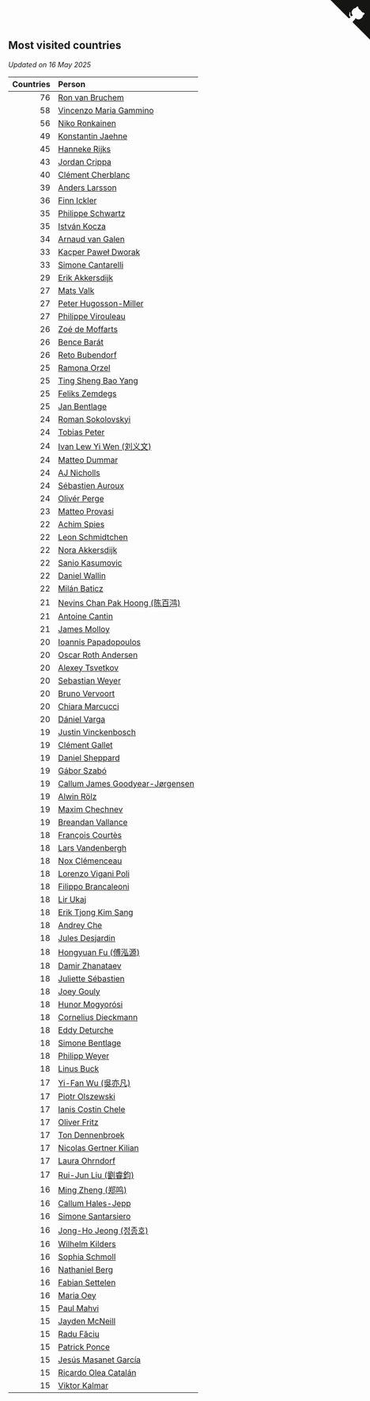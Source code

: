 ## Most visited countries

*Updated on 16 May 2025*

| Countries | Person |
| ---: | :--- |
| 76 | [Ron van Bruchem](https://www.worldcubeassociation.org/persons/2003BRUC01) |
| 58 | [Vincenzo Maria Gammino](https://www.worldcubeassociation.org/persons/2016GAMM01) |
| 56 | [Niko Ronkainen](https://www.worldcubeassociation.org/persons/2010RONK01) |
| 49 | [Konstantin Jaehne](https://www.worldcubeassociation.org/persons/2015JAEH01) |
| 45 | [Hanneke Rijks](https://www.worldcubeassociation.org/persons/2008RIJK01) |
| 43 | [Jordan Crippa](https://www.worldcubeassociation.org/persons/2019CRIP01) |
| 40 | [Clément Cherblanc](https://www.worldcubeassociation.org/persons/2014CHER05) |
| 39 | [Anders Larsson](https://www.worldcubeassociation.org/persons/2003LARS01) |
| 36 | [Finn Ickler](https://www.worldcubeassociation.org/persons/2012ICKL01) |
| 35 | [Philippe Schwartz](https://www.worldcubeassociation.org/persons/2018SCHW02) |
| 35 | [István Kocza](https://www.worldcubeassociation.org/persons/2005KOCZ01) |
| 34 | [Arnaud van Galen](https://www.worldcubeassociation.org/persons/2006GALE01) |
| 33 | [Kacper Paweł Dworak](https://www.worldcubeassociation.org/persons/2020DWOR01) |
| 33 | [Simone Cantarelli](https://www.worldcubeassociation.org/persons/2012CANT02) |
| 29 | [Erik Akkersdijk](https://www.worldcubeassociation.org/persons/2005AKKE01) |
| 27 | [Mats Valk](https://www.worldcubeassociation.org/persons/2007VALK01) |
| 27 | [Peter Hugosson-Miller](https://www.worldcubeassociation.org/persons/2021HUGO01) |
| 27 | [Philippe Virouleau](https://www.worldcubeassociation.org/persons/2008VIRO01) |
| 26 | [Zoé de Moffarts](https://www.worldcubeassociation.org/persons/2010MOFF02) |
| 26 | [Bence Barát](https://www.worldcubeassociation.org/persons/2008BARA01) |
| 26 | [Reto Bubendorf](https://www.worldcubeassociation.org/persons/2012BUBE01) |
| 25 | [Ramona Orzel](https://www.worldcubeassociation.org/persons/2019ORZE03) |
| 25 | [Ting Sheng Bao Yang](https://www.worldcubeassociation.org/persons/2008BAOY01) |
| 25 | [Feliks Zemdegs](https://www.worldcubeassociation.org/persons/2009ZEMD01) |
| 25 | [Jan Bentlage](https://www.worldcubeassociation.org/persons/2010BENT01) |
| 24 | [Roman Sokolovskyi](https://www.worldcubeassociation.org/persons/2021SOKO03) |
| 24 | [Tobias Peter](https://www.worldcubeassociation.org/persons/2014PETE03) |
| 24 | [Ivan Lew Yi Wen (刘义文)](https://www.worldcubeassociation.org/persons/2012WENI01) |
| 24 | [Matteo Dummar](https://www.worldcubeassociation.org/persons/2017DUMM01) |
| 24 | [AJ Nicholls](https://www.worldcubeassociation.org/persons/2015NICH04) |
| 24 | [Sébastien Auroux](https://www.worldcubeassociation.org/persons/2008AURO01) |
| 24 | [Olivér Perge](https://www.worldcubeassociation.org/persons/2007PERG01) |
| 23 | [Matteo Provasi](https://www.worldcubeassociation.org/persons/2009PROV01) |
| 22 | [Achim Spies](https://www.worldcubeassociation.org/persons/2021SPIE01) |
| 22 | [Leon Schmidtchen](https://www.worldcubeassociation.org/persons/2010SCHM01) |
| 22 | [Nora Akkersdijk](https://www.worldcubeassociation.org/persons/2009CHRI03) |
| 22 | [Sanio Kasumovic](https://www.worldcubeassociation.org/persons/2009KASU01) |
| 22 | [Daniel Wallin](https://www.worldcubeassociation.org/persons/2013WALL03) |
| 22 | [Milán Baticz](https://www.worldcubeassociation.org/persons/2005BATI01) |
| 21 | [Nevins Chan Pak Hoong (陈百鸿)](https://www.worldcubeassociation.org/persons/2010CHAN20) |
| 21 | [Antoine Cantin](https://www.worldcubeassociation.org/persons/2010CANT02) |
| 21 | [James Molloy](https://www.worldcubeassociation.org/persons/2011MOLL01) |
| 20 | [Ioannis Papadopoulos](https://www.worldcubeassociation.org/persons/2013PAPA01) |
| 20 | [Oscar Roth Andersen](https://www.worldcubeassociation.org/persons/2008ANDE02) |
| 20 | [Alexey Tsvetkov](https://www.worldcubeassociation.org/persons/2017TSVE02) |
| 20 | [Sebastian Weyer](https://www.worldcubeassociation.org/persons/2010WEYE02) |
| 20 | [Bruno Vervoort](https://www.worldcubeassociation.org/persons/2011VERV01) |
| 20 | [Chiara Marcucci](https://www.worldcubeassociation.org/persons/2021MARC03) |
| 20 | [Dániel Varga](https://www.worldcubeassociation.org/persons/2008VARG01) |
| 19 | [Justin Vinckenbosch](https://www.worldcubeassociation.org/persons/2016VINC03) |
| 19 | [Clément Gallet](https://www.worldcubeassociation.org/persons/2004GALL02) |
| 19 | [Daniel Sheppard](https://www.worldcubeassociation.org/persons/2009SHEP01) |
| 19 | [Gábor Szabó](https://www.worldcubeassociation.org/persons/2005SZAB02) |
| 19 | [Callum James Goodyear-Jørgensen](https://www.worldcubeassociation.org/persons/2012GOOD02) |
| 19 | [Alwin Rölz](https://www.worldcubeassociation.org/persons/2016ROLZ01) |
| 19 | [Maxim Chechnev](https://www.worldcubeassociation.org/persons/2011CHEC01) |
| 19 | [Breandan Vallance](https://www.worldcubeassociation.org/persons/2007VALL01) |
| 18 | [François Courtès](https://www.worldcubeassociation.org/persons/2008COUR01) |
| 18 | [Lars Vandenbergh](https://www.worldcubeassociation.org/persons/2003VAND01) |
| 18 | [Nox Clémenceau](https://www.worldcubeassociation.org/persons/2015CLEM03) |
| 18 | [Lorenzo Vigani Poli](https://www.worldcubeassociation.org/persons/2007POLI01) |
| 18 | [Filippo Brancaleoni](https://www.worldcubeassociation.org/persons/2008BRAN01) |
| 18 | [Lir Ukaj](https://www.worldcubeassociation.org/persons/2016UKAJ01) |
| 18 | [Erik Tjong Kim Sang](https://www.worldcubeassociation.org/persons/2018SANG01) |
| 18 | [Andrey Che](https://www.worldcubeassociation.org/persons/2015CHEA01) |
| 18 | [Jules Desjardin](https://www.worldcubeassociation.org/persons/2010DESJ01) |
| 18 | [Hongyuan Fu (傅泓源)](https://www.worldcubeassociation.org/persons/2017FUHO01) |
| 18 | [Damir Zhanataev](https://www.worldcubeassociation.org/persons/2017ZHAD01) |
| 18 | [Juliette Sébastien](https://www.worldcubeassociation.org/persons/2014SEBA01) |
| 18 | [Joey Gouly](https://www.worldcubeassociation.org/persons/2007GOUL01) |
| 18 | [Hunor Mogyorósi](https://www.worldcubeassociation.org/persons/2015MOGY01) |
| 18 | [Cornelius Dieckmann](https://www.worldcubeassociation.org/persons/2009DIEC01) |
| 18 | [Eddy Deturche](https://www.worldcubeassociation.org/persons/2014DETU01) |
| 18 | [Simone Bentlage](https://www.worldcubeassociation.org/persons/2014OHLE01) |
| 18 | [Philipp Weyer](https://www.worldcubeassociation.org/persons/2010WEYE01) |
| 18 | [Linus Buck](https://www.worldcubeassociation.org/persons/2016BUCK01) |
| 17 | [Yi-Fan Wu (吳亦凡)](https://www.worldcubeassociation.org/persons/2010WUIF01) |
| 17 | [Piotr Olszewski](https://www.worldcubeassociation.org/persons/2013OLSZ02) |
| 17 | [Ianis Costin Chele](https://www.worldcubeassociation.org/persons/2021CHEL01) |
| 17 | [Oliver Fritz](https://www.worldcubeassociation.org/persons/2014FRIT02) |
| 17 | [Ton Dennenbroek](https://www.worldcubeassociation.org/persons/2003DENN01) |
| 17 | [Nicolas Gertner Kilian](https://www.worldcubeassociation.org/persons/2013GERT01) |
| 17 | [Laura Ohrndorf](https://www.worldcubeassociation.org/persons/2009OHRN01) |
| 17 | [Rui-Jun Liu (劉睿鈞)](https://www.worldcubeassociation.org/persons/2011LIUR02) |
| 16 | [Ming Zheng (郑鸣)](https://www.worldcubeassociation.org/persons/2009ZHEN11) |
| 16 | [Callum Hales-Jepp](https://www.worldcubeassociation.org/persons/2012HALE01) |
| 16 | [Simone Santarsiero](https://www.worldcubeassociation.org/persons/2009SANT01) |
| 16 | [Jong-Ho Jeong (정종호)](https://www.worldcubeassociation.org/persons/2008JONG03) |
| 16 | [Wilhelm Kilders](https://www.worldcubeassociation.org/persons/2010KILD02) |
| 16 | [Sophia Schmoll](https://www.worldcubeassociation.org/persons/2018SCHM05) |
| 16 | [Nathaniel Berg](https://www.worldcubeassociation.org/persons/2012BERG04) |
| 16 | [Fabian Settelen](https://www.worldcubeassociation.org/persons/2015SETT01) |
| 16 | [Maria Oey](https://www.worldcubeassociation.org/persons/2007OEYM01) |
| 15 | [Paul Mahvi](https://www.worldcubeassociation.org/persons/2012MAHV01) |
| 15 | [Jayden McNeill](https://www.worldcubeassociation.org/persons/2012MCNE01) |
| 15 | [Radu Făciu](https://www.worldcubeassociation.org/persons/2009FACI01) |
| 15 | [Patrick Ponce](https://www.worldcubeassociation.org/persons/2012PONC02) |
| 15 | [Jesús Masanet García](https://www.worldcubeassociation.org/persons/2004MASA01) |
| 15 | [Ricardo Olea Catalán](https://www.worldcubeassociation.org/persons/2017CATA04) |
| 15 | [Viktor Kalmar](https://www.worldcubeassociation.org/persons/2011KALM01) |


<a href="https://github.com/jonatanklosko/wca_statistics" class="github-corner" aria-label="View source on Github"><svg width="80" height="80" viewBox="0 0 250 250" style="fill:#151513; color:#fff; position: absolute; top: 0; border: 0; right: 0;" aria-hidden="true"><path d="M0,0 L115,115 L130,115 L142,142 L250,250 L250,0 Z"></path><path d="M128.3,109.0 C113.8,99.7 119.0,89.6 119.0,89.6 C122.0,82.7 120.5,78.6 120.5,78.6 C119.2,72.0 123.4,76.3 123.4,76.3 C127.3,80.9 125.5,87.3 125.5,87.3 C122.9,97.6 130.6,101.9 134.4,103.2" fill="currentColor" style="transform-origin: 130px 106px;" class="octo-arm"></path><path d="M115.0,115.0 C114.9,115.1 118.7,116.5 119.8,115.4 L133.7,101.6 C136.9,99.2 139.9,98.4 142.2,98.6 C133.8,88.0 127.5,74.4 143.8,58.0 C148.5,53.4 154.0,51.2 159.7,51.0 C160.3,49.4 163.2,43.6 171.4,40.1 C171.4,40.1 176.1,42.5 178.8,56.2 C183.1,58.6 187.2,61.8 190.9,65.4 C194.5,69.0 197.7,73.2 200.1,77.6 C213.8,80.2 216.3,84.9 216.3,84.9 C212.7,93.1 206.9,96.0 205.4,96.6 C205.1,102.4 203.0,107.8 198.3,112.5 C181.9,128.9 168.3,122.5 157.7,114.1 C157.9,116.9 156.7,120.9 152.7,124.9 L141.0,136.5 C139.8,137.7 141.6,141.9 141.8,141.8 Z" fill="currentColor" class="octo-body"></path></svg></a><style>.github-corner:hover .octo-arm{animation:octocat-wave 560ms ease-in-out}@keyframes octocat-wave{0%,100%{transform:rotate(0)}20%,60%{transform:rotate(-25deg)}40%,80%{transform:rotate(10deg)}}@media (max-width:500px){.github-corner:hover .octo-arm{animation:none}.github-corner .octo-arm{animation:octocat-wave 560ms ease-in-out}}</style>
